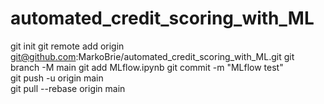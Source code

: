 # automated_credit_scoring_with_ML

git init
git remote add origin git@github.com:MarkoBrie/automated_credit_scoring_with_ML.git
git branch -M main
git add MLflow.ipynb
git commit -m "MLflow test"  
git push -u origin main  
git pull --rebase origin main  
